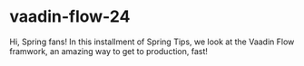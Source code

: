 # vaadin-flow-24
Hi, Spring fans! In this installment of Spring Tips, we look at the Vaadin Flow framwork, an amazing way to get to production, fast! 
